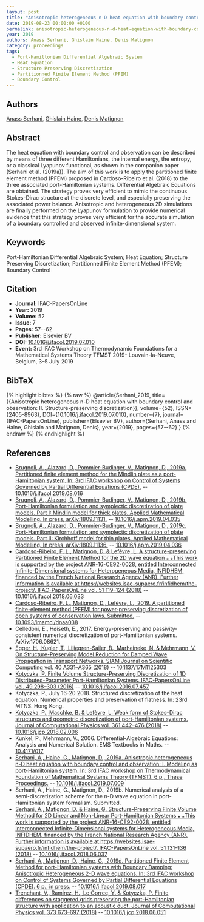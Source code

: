 ```yaml
---
layout: post
title: "Anisotropic heterogeneous n-D heat equation with boundary control and observation: II. Structure-preserving discretization"
date: 2019-08-23 00:00:00 +0100
permalink: anisotropic-heterogeneous-n-d-heat-equation-with-boundary-control-and-observation-ii-structure-preserving-discretization
year: 2019
authors: Anass Serhani, Ghislain Haine, Denis Matignon
category: proceedings
tags:
  - Port-Hamiltonian Differential Algebraic System
  - Heat Equation
  - Structure Preserving Discretization
  - Partitionned Finite Element Method (PFEM)
  - Boundary Control
---
```

 
## Authors
[Anass Serhani](authors/anass-serhani), [Ghislain Haine](authors/ghislain-haine), [Denis Matignon](authors/denis-matignon)
 
## Abstract
The heat equation with boundary control and observation can be described by means of three different Hamiltonians, the internal energy, the entropy, or a classical Lyapunov functional, as shown in the companion paper (Serhani et al. (2019a)). The aim of this work is to apply the partitioned finite element method (PFEM) proposed in Cardoso-Ribeiro et al. (2018) to the three associated port-Hamiltonian systems. Differential Algebraic Equations are obtained. The strategy proves very efficient to mimic the continuous Stokes-Dirac structure at the discrete level, and especially preserving the associated power balance. Anisotropic and heterogeneous 2D simulations are finally performed on the Lyapunov formulation to provide numerical evidence that this strategy proves very efficient for the accurate simulation of a boundary controlled and observed infinite-dimensional system.
 
## Keywords
Port-Hamiltonian Differential Algebraic System; Heat Equation; Structure Preserving Discretization; Partitionned Finite Element Method (PFEM); Boundary Control
 
## Citation
- **Journal:** IFAC-PapersOnLine
- **Year:** 2019
- **Volume:** 52
- **Issue:** 7
- **Pages:** 57--62
- **Publisher:** Elsevier BV
- **DOI:** [10.1016/j.ifacol.2019.07.010](https://doi.org/10.1016/j.ifacol.2019.07.010)
- **Event:** 3rd IFAC Workshop on Thermodynamic Foundations for a Mathematical Systems Theory TFMST 2019- Louvain-la-Neuve, Belgium, 3–5 July 2019
 
## BibTeX
{% highlight bibtex %}
{% raw %}
@article{Serhani_2019,
  title={{Anisotropic heterogeneous n-D heat equation with boundary control and observation: II. Structure-preserving discretization}},
  volume={52},
  ISSN={2405-8963},
  DOI={10.1016/j.ifacol.2019.07.010},
  number={7},
  journal={IFAC-PapersOnLine},
  publisher={Elsevier BV},
  author={Serhani, Anass and Haine, Ghislain and Matignon, Denis},
  year={2019},
  pages={57--62}
}
{% endraw %}
{% endhighlight %}
 
## References
- [Brugnoli, A., Alazard, D., Pommier-Budinger, V., Matignon, D., 2019a. Partitioned finite element method for the Mindlin plate as a port-Hamiltonian system. In: 3rd IFAC workshop on Control of Systems Governed by Partial Differential Equations (CPDE).](partitioned-finite-element-method-for-the-mindlin-plate-as-a-port-hamiltonian-system) -- [10.1016/j.ifacol.2019.08.016](https://doi.org/10.1016/j.ifacol.2019.08.016)
- [Brugnoli, A., Alazard, D., Pommier-Budinger, V., Matignon, D., 2019b. Port-Hamiltonian formulation and symplectic discretization of plate models. Part I: Mindlin model for thick plates. Applied Mathematical Modelling. In press, arXiv:1809.11131.](port-hamiltonian-formulation-and-symplectic-discretization-of-plate-models-part-i-mindlin-model-for-thick-plates) -- [10.1016/j.apm.2019.04.035](https://doi.org/10.1016/j.apm.2019.04.035)
- [Brugnoli, A., Alazard, D., Pommier-Budinger, V., Matignon, D., 2019c. Port-Hamiltonian formulation and symplectic discretization of plate models. Part II: Kirchhoff model for thin plates. Applied Mathematical Modelling. In press, arXiv:1809.11136.](port-hamiltonian-formulation-and-symplectic-discretization-of-plate-models-part-ii-kirchhoff-model-for-thin-plates) -- [10.1016/j.apm.2019.04.036](https://doi.org/10.1016/j.apm.2019.04.036)
- [Cardoso-Ribeiro, F. L., Matignon, D. & Lefèvre, L. A structure-preserving Partitioned Finite Element Method for the 2D wave equation ⁎ ⁎This work is supported by the project ANR-16-CE92-0028, entitled Interconnected Infinite-Dimensional systems for Heterogeneous Media, INFIDHEM, financed by the French National Research Agency (ANR). Further information is available at https://websites.isae-supaero.fr/infidhem/the-project/. IFAC-PapersOnLine vol. 51 119–124 (2018)](a-structure-preserving-partitioned-finite-element-method-for-the-2d-wave-equation) -- [10.1016/j.ifacol.2018.06.033](https://doi.org/10.1016/j.ifacol.2018.06.033)
- [Cardoso-Ribeiro, F. L., Matignon, D., Lefèvre, L., 2019. A partitioned finite-element method (PFEM) for power-preserving discretization of open systems of conservation laws. Submitted.](a-partitioned-finite-element-method-for-power-preserving-discretization-of-open-systems-of-conservation-laws) -- [10.1093/imamci/dnaa038](https://doi.org/10.1093/imamci/dnaa038)
- Celledoni, E., Høiseth, E., 2017. Energy-preserving and passivity-consistent numerical discretization of port-Hamiltonian systems. ArXiv:1706.08621.
- [Egger, H., Kugler, T., Liljegren-Sailer, B., Marheineke, N. & Mehrmann, V. On Structure-Preserving Model Reduction for Damped Wave Propagation in Transport Networks. SIAM Journal on Scientific Computing vol. 40 A331–A365 (2018)](on-structure-preserving-model-reduction-for-damped-wave-propagation-in-transport-networks) -- [10.1137/17M1125303](https://doi.org/10.1137/17M1125303)
- [Kotyczka, P. Finite Volume Structure-Preserving Discretization of 1D Distributed-Parameter Port-Hamiltonian Systems. IFAC-PapersOnLine vol. 49 298–303 (2016)](finite-volume-structure-preserving-discretization-of-1d-distributed-parameter-port-hamiltonian-systems) -- [10.1016/j.ifacol.2016.07.457](https://doi.org/10.1016/j.ifacol.2016.07.457)
- Kotyczka, P., July 16-20 2018. Structured discretization of the heat equation: Numerical properties and preservation of flatness. In: 23rd MTNS. Hong Kong.
- [Kotyczka, P., Maschke, B. & Lefèvre, L. Weak form of Stokes–Dirac structures and geometric discretization of port-Hamiltonian systems. Journal of Computational Physics vol. 361 442–476 (2018)](weak-form-of-stokes-dirac-structures-and-geometric-discretization-of-port-hamiltonian-systems) -- [10.1016/j.jcp.2018.02.006](https://doi.org/10.1016/j.jcp.2018.02.006)
- Kunkel, P., Mehrmann, V., 2006. Differential-Algebraic Equations: Analysis and Numerical Solution. EMS Textbooks in Maths. -- [10.4171/017](https://doi.org/10.4171/017)
- [Serhani, A., Haine, G., Matignon, D., 2019a. Anisotropic heterogeneous n-D heat equation with boundary control and observation: I. Modeling as port-Hamiltonian system. In: 3rd IFAC workshop on Thermodynamical Foundation of Mathematical Systems Theory (TFMST). 6 p., These Proceedings.](anisotropic-heterogeneous-n-d-heat-equation-with-boundary-control-and-observation-i-modeling-as-port-hamiltonian-system) -- [10.1016/j.ifacol.2019.07.009](https://doi.org/10.1016/j.ifacol.2019.07.009)
- Serhani, A., Haine, G., Matignon, D., 2019b. Numerical analysis of a semi-discretization scheme for the n-D wave equation in port-Hamiltonian system formalism. Submitted.
- [Serhani, A., Matignon, D. & Haine, G. Structure-Preserving Finite Volume Method for 2D Linear and Non-Linear Port-Hamiltonian Systems ⁎ ⁎This work is supported by the project ANR-16-CE92-0028, entitled Interconnected Infinite-Dimensional systems for Heterogeneous Media, INFIDHEM, financed by the French National Research Agency (ANR). Further information is available at https://websites.isae-supaero.fr/infidhem/the-project/. IFAC-PapersOnLine vol. 51 131–136 (2018)](structure-preserving-finite-volume-method-for-2d-linear-and-non-linear-port-hamiltonian-systems) -- [10.1016/j.ifacol.2018.06.037](https://doi.org/10.1016/j.ifacol.2018.06.037)
- [Serhani, A., Matignon, D., Haine, G., 2019d. Partitioned Finite Element Method for port-Hamiltonian systems with Boundary Damping: Anisotropic Heterogeneous 2-D wave equations. In: 3rd IFAC workshop on Control of Systems Governed by Partial Differential Equations (CPDE). 6 p., in press.](partitioned-finite-element-method-for-port-hamiltonian-systems-with-boundary-damping-anisotropic-heterogeneous-2d-wave-equations) -- [10.1016/j.ifacol.2019.08.017](https://doi.org/10.1016/j.ifacol.2019.08.017)
- [Trenchant, V., Ramirez, H., Le Gorrec, Y. & Kotyczka, P. Finite differences on staggered grids preserving the port-Hamiltonian structure with application to an acoustic duct. Journal of Computational Physics vol. 373 673–697 (2018)](finite-differences-on-staggered-grids-preserving-the-port-hamiltonian-structure-with-application-to-an-acoustic-duct) -- [10.1016/j.jcp.2018.06.051](https://doi.org/10.1016/j.jcp.2018.06.051)


